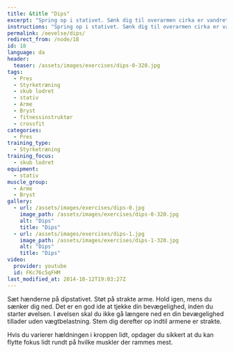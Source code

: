 ```yaml
---
title: &title "Dips"
excerpt: "Spring op i stativet. Sænk dig til overarmen cirka er vandret og pres dig op igen."
instructions: "Spring op i stativet. Sænk dig til overarmen cirka er vandret og pres dig op igen."
permalink: /oevelse/dips/
redirect_from: /node/18
id: 18
language: da
header:
  teaser: /assets/images/exercises/dips-0-320.jpg
tags:
  - Pres
  - Styrketræning
  - skub lodret
  - stativ
  - Arme
  - Bryst
  - fitnessinstruktør
  - crossfit
categories:
  - Pres
training_type: 
  - Styrketræning
training_focus: 
  - skub lodret
equipment:
  - stativ
muscle_group:
  - Arme
  - Bryst
gallery:
  - url: /assets/images/exercises/dips-0.jpg
    image_path: /assets/images/exercises/dips-0-320.jpg
    alt: "Dips"
    title: "Dips"
  - url: /assets/images/exercises/dips-1.jpg
    image_path: /assets/images/exercises/dips-1-320.jpg
    alt: "Dips"
    title: "Dips"
video:
  provider: youtube
  id: FKc76c5qFHM
last_modified_at: 2014-10-12T19:03:27Z
---
```


Sæt hænderne på dipstativet. Støt på strakte arme. Hold igen, mens du sænker dig ned. Det er en god ide at tjekke din bevægelighed, inden du starter øvelsen. I øvelsen skal du ikke gå længere ned en din bevægelighed tillader uden vægtbelastning. Stem dig derefter op indtil armene er strakte.

Hvis du varierer hældningen i kroppen lidt, opdager du sikkert at du kan flytte fokus lidt rundt på hvilke muskler der rammes mest.
